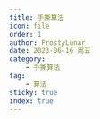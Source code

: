 ```yaml
---
title: 手撕算法
icon: file
order: 1
author: FrostyLunar
date: 2023-06-16 周五
category:
	- 手撕算法
tag:
	- 算法
sticky: true
index: true
---
```

